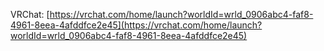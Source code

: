 VRChat: [https://vrchat.com/home/launch?worldId=wrld_0906abc4-faf8-4961-8eea-4afddfce2e45](https://vrchat.com/home/launch?worldId=wrld_0906abc4-faf8-4961-8eea-4afddfce2e45)

